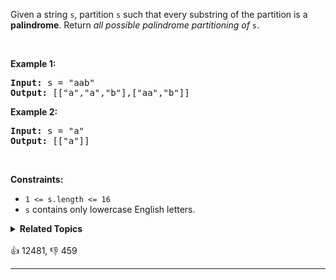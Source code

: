 <p>Given a string <code>s</code>, partition <code>s</code> such that every <span data-keyword="substring-nonempty">substring</span> of the partition is a <span data-keyword="palindrome-string"><strong>palindrome</strong></span>. Return <em>all possible palindrome partitioning of </em><code>s</code>.</p>

<p>&nbsp;</p> 
<p><strong class="example">Example 1:</strong></p> 
<pre><strong>Input:</strong> s = "aab"
<strong>Output:</strong> [["a","a","b"],["aa","b"]]
</pre>
<p><strong class="example">Example 2:</strong></p> 
<pre><strong>Input:</strong> s = "a"
<strong>Output:</strong> [["a"]]
</pre> 
<p>&nbsp;</p> 
<p><strong>Constraints:</strong></p>

<ul> 
 <li><code>1 &lt;= s.length &lt;= 16</code></li> 
 <li><code>s</code> contains only lowercase English letters.</li> 
</ul>

<details><summary><strong>Related Topics</strong></summary>String | Dynamic Programming | Backtracking</details><br>

<div>👍 12481, 👎 459<span style='float: right;'></span></div>

<div id="labuladong"><hr>

</div>


